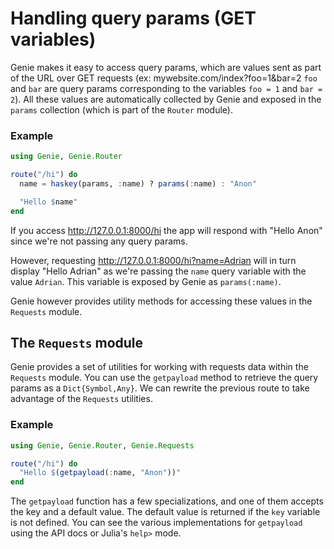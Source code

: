 # Handling query params (GET variables)

Genie makes it easy to access query params, which are values sent as part of the URL over GET requests (ex: mywebsite.com/index?foo=1&bar=2 `foo` and `bar` are query params corresponding to the variables `foo = 1` and `bar = 2`). All these values are automatically collected by Genie and exposed in the `params` collection (which is part of the `Router` module).

### Example

```julia
using Genie, Genie.Router

route("/hi") do
  name = haskey(params, :name) ? params(:name) : "Anon"

  "Hello $name"
end
```

If you access <http://127.0.0.1:8000/hi> the app will respond with "Hello Anon" since we're not passing any query params.

However, requesting <http://127.0.0.1:8000/hi?name=Adrian> will in turn display "Hello Adrian" as we're passing the `name` query variable with the value `Adrian`. This variable is exposed by Genie as `params(:name)`.

Genie however provides utility methods for accessing these values in the `Requests` module.

## The `Requests` module

Genie provides a set of utilities for working with requests data within the `Requests` module. You can use the `getpayload` method to retrieve the query params as a `Dict{Symbol,Any}`. We can rewrite the previous route to take advantage of the `Requests` utilities.

### Example

```julia
using Genie, Genie.Router, Genie.Requests

route("/hi") do
  "Hello $(getpayload(:name, "Anon"))"
end
```

The `getpayload` function has a few specializations, and one of them accepts the key and a default value. The default value is returned if the `key` variable is not defined. You can see the various implementations for `getpayload` using the API docs or Julia's `help>` mode.
